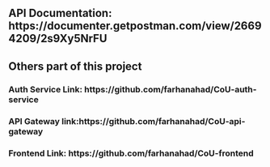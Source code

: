 <h2>API Documentation: https://documenter.getpostman.com/view/26694209/2s9Xy5NrFU</h2>

<h2>Others part of this project</h2>
<h3>Auth Service Link: https://github.com/farhanahad/CoU-auth-service</h3>
<h3>API Gateway link:https://github.com/farhanahad/CoU-api-gateway</h3>
<h3>Frontend Link: https://github.com/farhanahad/CoU-frontend</h3>
